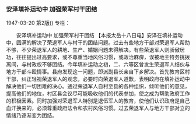 ### 安泽填补运动中  加强荣军村干团结

1947-03-20
第2版()
专栏：

　　安泽填补运动中
    加强荣军村干团结
    【本报太岳十八日电】安泽在填补运动中，圆满的解决了荣退军人与村干的团结问题。过去有些地方干部对荣退军人帮助不够，不少荣退军人的耕地、生产、婚姻问题未得解决。有些荣退军人则骄傲居功，往往提出过高要求，或不尊重当地风俗习惯，或政治麻痹，误被地主特务挑拨离间，与村政权不够团结。今年填补运动之初，二、六等区曾发生荣退军人结伙与地方干部斗殴情事。县府发现这一问题，即派副县长亲自下乡解决。首先教育区村干部，纠正轻视荣退军人的观念，必要时向荣退军人道歉，表明政府在填补运动中解决他们一切困难的决心。通过荣退军人自村至县的各种组织，倾听他们的意见，提高他们的地位，村区县会议尽可能吸收他们的代表参加，使之成为帮助政府工作的积极因素。同时加强对荣退军人特别是退伍军人的教育，使他们认识政府是自己血汗换来的，必须尊重政府法令和农村风俗习惯。过去荣退军人与地方干部对立的情绪乃逐渐变为团结。
